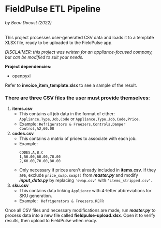 # FieldPulse ETL Pipeline 
###### by Beau Daoust (2022)
This project processes user-generated CSV data and loads it to a template XLSX file, ready to be uploaded to the FieldPulse app.

*DISCLAIMER: this project was written for an appliance-focused company, but can be modified to suit your needs.*

**Project dependencies:**
   - openpyxl

Refer to **invoice_item_template.xlsx** to see a sample of the result.
### There are three CSV files the user must provide themselves:
1. **items.csv**
    * This contains all job data in the format of either: `Appliance,Type,Job,Code` or `Appliance,Type,Job,Code,Price`. 
    * Example: `Refrigerators & Freezers,Controls,Damper Control,A2,60.00`
2. **codes.csv**
    * This contains a matrix of prices to associate with each job. 
    * Example:
        ```
        CODES,A,B,C
        1,50.00,60.00,70.00
        2,60.00,70.00,80.00
        ```
    * Only necessary if prices aren't already included in **items.csv**. 
    If they are, exclude `price_swap.swap()` from ***master.py*** and modify ***input_data.py*** by replacing `'swap.csv'` with `'items_stripped.csv'`.
3. **sku.csv**
    * This contains data linking `Appliance` with 4-letter abbreviations for SKU generation. 
    * Example: ` Refrigerators & Freezers,REFR`

Once all CSV files and necessary modifications are made, run ***master.py*** to process data into a new file called **fieldpulse-upload.xlsx**.
Open it to verify results, then upload to FieldPulse when ready.


